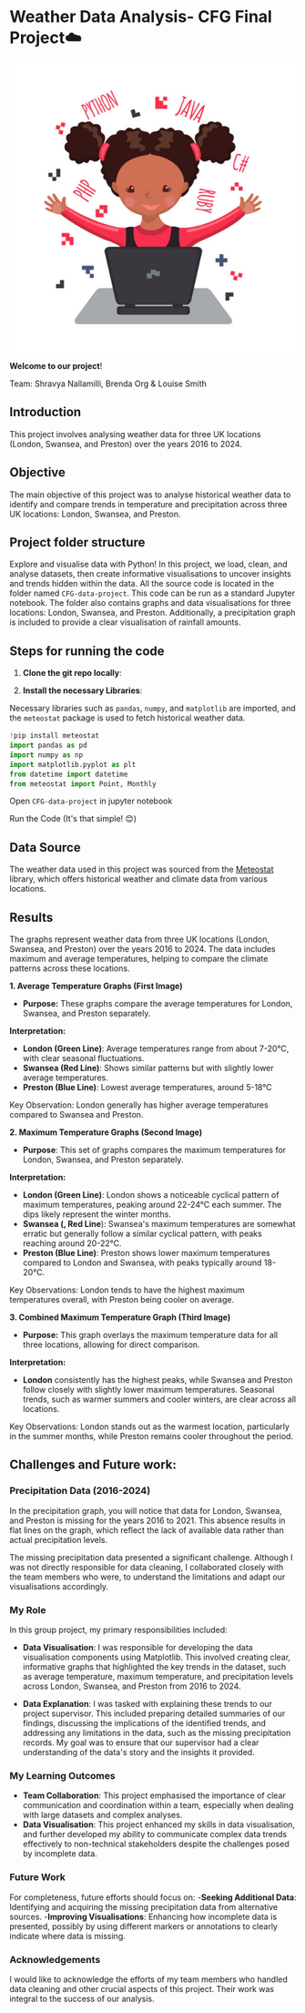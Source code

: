# Weather Data Analysis- CFG Final Project☁️

![Example Image](https://github.com/shravya-nallamilli/CFG-data-project/blob/024d9bcc351b00ce6c2ce8d203f8b07177dcfb77/GirlsWhoCode.jpeg)

**Welcome to our project**!

Team: Shravya Nallamilli, Brenda Org & Louise Smith

## Introduction

This project involves analysing weather data for three UK locations (London, Swansea, and Preston) over the years 2016 to 2024. 

## Objective
The main objective of this project was to analyse historical weather data to identify and compare trends in temperature and precipitation across three UK locations: London, Swansea, and Preston.

## Project folder structure

Explore and visualise data with Python! In this project, we load, clean, and analyse datasets, then create informative visualisations to uncover insights and trends hidden within the data. All the source code is located in the folder named `CFG-data-project`. This code can be run as a standard Jupyter notebook. The folder also contains graphs and data visualisations for three locations: London, Swansea, and Preston. Additionally, a precipitation graph is included to provide a clear visualisation of rainfall amounts.

## Steps for running the code

1. **Clone the git repo locally**:

2. **Install the necessary Libraries**:

 Necessary libraries such as `pandas`, `numpy`, and `matplotlib` are imported, and the `meteostat` package is used to fetch historical weather data.
   
   ```python
   !pip install meteostat
   import pandas as pd
   import numpy as np
   import matplotlib.pyplot as plt
   from datetime import datetime
   from meteostat import Point, Monthly
```
Open `CFG-data-project` in jupyter notebook

Run the Code (It's that simple! 😊)

## Data Source
The weather data used in this project was sourced from the [Meteostat](https://meteostat.net/) library, which offers historical weather and climate data from various locations.

## Results

The graphs represent weather data from three UK locations (London, Swansea, and Preston) over the years 2016 to 2024. The data includes maximum and average temperatures, helping to compare the climate patterns across these locations.

**1. Average Temperature Graphs (First Image)**
- **Purpose:** These graphs compare the average temperatures for London, Swansea, and Preston separately.

**Interpretation:** 

- **London (Green Line)**: Average temperatures range from about 7-20°C, with clear seasonal fluctuations.
- **Swansea (Red Line)**: Shows similar patterns but with slightly lower average temperatures.
- **Preston (Blue Line)**: Lowest average temperatures, around 5-18°C

Key Observation: London generally has higher average temperatures compared to Swansea and Preston.

**2.  Maximum Temperature Graphs (Second Image)**
   - **Purpose**: This set of graphs compares the maximum temperatures for London, Swansea, and Preston separately.

 **Interpretation:**

- **London (Green Line)**: London shows a noticeable cyclical pattern of maximum temperatures, peaking around 22-24°C each summer. The dips likely represent the winter months.
- **Swansea (, Red Line**): Swansea's maximum temperatures are somewhat erratic but generally follow a similar cyclical pattern, with peaks reaching around 20-22°C. 
- **Preston (Blue Line)**: Preston shows lower maximum temperatures compared to London and Swansea, with peaks typically around 18-20°C.

Key Observations: London tends to have the highest maximum temperatures overall, with Preston being cooler on average.

**3. Combined Maximum Temperature Graph (Third Image)**
- **Purpose:** This graph overlays the maximum temperature data for all three locations, allowing for direct comparison.

**Interpretation:**

- **London** consistently has the highest peaks, while Swansea and Preston follow closely with slightly lower maximum temperatures. Seasonal trends, such as warmer summers and cooler winters, are clear across all locations.

Key Observations: London stands out as the warmest location, particularly in the summer months, while Preston remains cooler throughout the period.

## Challenges and Future work:

### Precipitation Data (2016-2024)
In the precipitation graph, you will notice that data for London, Swansea, and Preston is missing for the years 2016 to 2021. This absence results in flat lines on the graph, which reflect the lack of available data rather than actual precipitation levels.

The missing precipitation data presented a significant challenge. Although I was not directly responsible for data cleaning, I collaborated closely with the team members who were, to understand the limitations and adapt our visualisations accordingly.

### My Role
In this group project, my primary responsibilities included:

- **Data Visualisation**: I was responsible for developing the data visualisation components using Matplotlib. This involved creating clear, informative graphs that highlighted the key trends in the dataset, such as average temperature, maximum temperature, and precipitation levels across London, Swansea, and Preston from 2016 to 2024.
  
- **Data Explanation**: I was tasked with explaining these trends to our project supervisor. This included preparing detailed summaries of our findings, discussing the implications of the identified trends, and addressing any limitations in the data, such as the missing precipitation records. My goal was to ensure that our supervisor had a clear understanding of the data's story and the insights it provided.

### My Learning Outcomes
- **Team Collaboration**: This project emphasised the importance of clear communication and coordination within a team, especially when dealing with large datasets and complex analyses.
- **Data Visualisation**: This project enhanced my skills in data visualisation, and further developed my ability to communicate complex data trends effectively to non-technical stakeholders despite the challenges posed by incomplete data.

### Future Work
For completeness, future efforts should focus on:
-**Seeking Additional Data**: Identifying and acquiring the missing precipitation data from alternative sources.
-**Improving Visualisations**: Enhancing how incomplete data is presented, possibly by using different markers or annotations to clearly indicate where data is missing.

### Acknowledgements
I would like to acknowledge the efforts of my team members who handled data cleaning and other crucial aspects of this project. Their work was integral to the success of our analysis.

